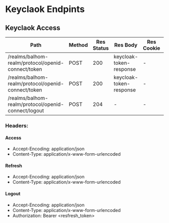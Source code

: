 # Keyclaok Endpints

## Keyclaok Access

| Path                                                | Method | Res Status | Res Body                | Res Cookie | Req Param | Req Body               | Comments      |
| --------------------------------------------------- | ------ | ---------- | ----------------------- | ---------- | --------- | ---------------------- | ------------- |
| /realms/balhom-realm/protocol/openid-connect/token  | POST   | 200        | keycloak-token-response | -          | -         | keycloak-token-request | Access Token  |
| /realms/balhom-realm/protocol/openid-connect/token  | POST   | 200        | keycloak-token-response | -          |           | keycloak-token-request | Refresh Token |
| /realms/balhom-realm/protocol/openid-connect/logout | POST   | 204        | -                       | -          | -         | keycloak-token-request | Logout        |

### Headers:

#### Access

* Accept-Encoding: application/json
* Content-Type: application/x-www-form-urlencoded

#### Refresh

* Accept-Encoding: application/json
* Content-Type: application/x-www-form-urlencoded

#### Logout

* Accept-Encoding: application/json
* Content-Type: application/x-www-form-urlencoded
* Authorization: Bearer <resfresh_token>